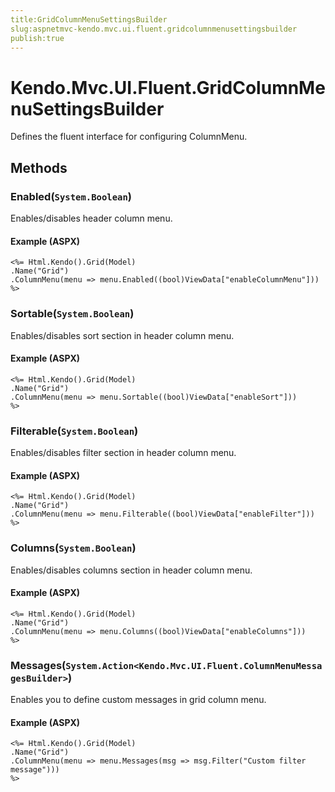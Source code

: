 ```yaml
---
title:GridColumnMenuSettingsBuilder
slug:aspnetmvc-kendo.mvc.ui.fluent.gridcolumnmenusettingsbuilder
publish:true
---
```


# Kendo.Mvc.UI.Fluent.GridColumnMenuSettingsBuilder
Defines the fluent interface for configuring ColumnMenu.



## Methods

### Enabled(`System.Boolean`)
Enables/disables header column menu.




#### Example (ASPX)
    <%= Html.Kendo().Grid(Model)
    .Name("Grid")
    .ColumnMenu(menu => menu.Enabled((bool)ViewData["enableColumnMenu"]))
    %>


### Sortable(`System.Boolean`)
Enables/disables sort section in header column menu.




#### Example (ASPX)
    <%= Html.Kendo().Grid(Model)
    .Name("Grid")
    .ColumnMenu(menu => menu.Sortable((bool)ViewData["enableSort"]))
    %>


### Filterable(`System.Boolean`)
Enables/disables filter section in header column menu.




#### Example (ASPX)
    <%= Html.Kendo().Grid(Model)
    .Name("Grid")
    .ColumnMenu(menu => menu.Filterable((bool)ViewData["enableFilter"]))
    %>


### Columns(`System.Boolean`)
Enables/disables columns section in header column menu.




#### Example (ASPX)
    <%= Html.Kendo().Grid(Model)
    .Name("Grid")
    .ColumnMenu(menu => menu.Columns((bool)ViewData["enableColumns"]))
    %>


### Messages(`System.Action<Kendo.Mvc.UI.Fluent.ColumnMenuMessagesBuilder>`)
Enables you to define custom messages in grid column menu.




#### Example (ASPX)
    <%= Html.Kendo().Grid(Model)
    .Name("Grid")
    .ColumnMenu(menu => menu.Messages(msg => msg.Filter("Custom filter message")))
    %>



